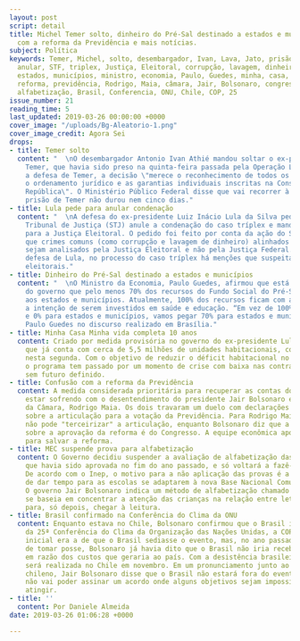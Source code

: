 ```yaml
---
layout: post
script: detail
title: Michel Temer solto, dinheiro do Pré-Sal destinado a estados e municípios, confusão
  com a reforma da Previdência e mais notícias.
subject: Política
keywords: Temer, Michel, solto, desembargador, Ivan, Lava, Jato, prisão, Lula, condenação,
  anular, STF, triplex, Justiça, Eleitoral, corrupção, lavagem, dinheiro, pre-sal,
  estados, municípios, ministro, economia, Paulo, Guedes, minha, casa, vida, programa,
  reforma, previdência, Rodrigo, Maia, câmara, Jair, Bolsonaro, congresso, MEC, prova,
  alfabetização, Brasil, Conferencia, ONU, Chile, COP, 25
issue_number: 21
reading_time: 5
last_updated: 2019-03-26 00:00:00 +0000
cover_image: "/uploads/Bg-Aleatorio-1.png"
cover_image_credit: Agora Sei
drops:
- title: Temer solto
  content: "  \nO desembargador Antonio Ivan Athié mandou soltar o ex-presidente Michel
    Temer, que havia sido preso na quinta-feira passada pela Operação Lava Jato. Segundo
    a defesa de Temer, a decisão \"merece o reconhecimento de todos os que respeitam
    o ordenamento jurídico e as garantias individuais inscritas na Constituição da
    República\". O Ministério Público Federal disse que vai recorrer à decisão. A
    prisão de Temer não durou nem cinco dias."
- title: Lula pede para anular condenação
  content: "  \nA defesa do ex-presidente Luiz Inácio Lula da Silva pediu que o Superior
    Tribunal de Justiça (STJ) anule a condenação do caso tríplex e mande a análise
    para a Justiça Eleitoral. O pedido foi feito por conta da ação do STJ que decidiu
    que crimes comuns (como corrupção e lavagem de dinheiro) alinhados a crimes eleitorais
    sejam analisados pela Justiça Eleitoral e não pela Justiça Federal. Segundo a
    defesa de Lula, no processo do caso tríplex há menções que suspeitam de crimes
    eleitorais."
- title: Dinheiro do Pré-Sal destinado a estados e municípios
  content: "  \nO Ministro da Economia, Paulo Guedes, afirmou que está nos planos
    do governo que pelo menos 70% dos recursos do Fundo Social do Pré-Sal seja destinados
    aos estados e municípios. Atualmente, 100% dos recursos ficam com a União com
    a intenção de serem investidos em saúde e educação. “Em vez de 100% para a União
    e 0% para estados e municípios, vamos pegar 70% para estados e municípios” afirmou
    Paulo Guedes no discurso realizado em Brasília."
- title: Minha Casa Minha vida completa 10 anos
  content: Criado por medida provisória no governo do ex-presidente Lula, o programa
    que já conta com cerca de 5,5 milhões de unidades habitacionais, completa 10 anos
    nesta segunda. Com o objetivo de reduzir o déficit habitacional no país, no entanto,
    o programa tem passado por um momento de crise com baixa nas contratações e está
    sem futuro definido.
- title: Confusão com a reforma da Previdência
  content: A medida considerada prioritária para recuperar as contas do país parece
    estar sofrendo com o desentendimento do presidente Jair Bolsonaro e o presidente
    da Câmara, Rodrigo Maia. Os dois travaram um duelo com declarações a distância
    sobre a articulação para a votação da Previdência. Para Rodrigo Maia, o governo
    não pode "terceirizar" a articulação, enquanto Bolsonaro diz que a responsabilidade
    sobre a aprovação da reforma é do Congresso. A equipe econômica aposta em Maia
    para salvar a reforma.
- title: MEC suspende prova para alfabetização
  content: O Governo decidiu suspender a avaliação de alfabetização das crianças,
    que havia sido aprovada no fim do ano passado, e só voltará a fazê-la em 2021.
    De acordo com o Inep, o motivo para a não aplicação das provas é a necessidade
    de dar tempo para as escolas se adaptarem à nova Base Nacional Comum Curricular.
    O governo Jair Bolsonaro indica um método de alfabetização chamado 'fônico', que
    se baseia em concentrar a atenção das crianças na relação entre letras e sons
    para, só depois, chegar à leitura.
- title: Brasil confirmado na Conferência do Clima da ONU
  content: Enquanto estava no Chile, Bolsonaro confirmou que o Brasil irá participar
    da 25ª Conferência do Clima da Organização das Nações Unidas, a COP 25. A previsão
    inicial era a de que o Brasil sediasse o evento, mas, no ano passado, antes mesmo
    de tomar posse, Bolsonaro já havia dito que o Brasil não iria receber a conferência
    em razão dos custos que geraria ao país. Com a desistência brasileira, a COP 25
    será realizada no Chile em novembro. Em um pronunciamento junto ao presidente
    chileno, Jair Bolsonaro disse que o Brasil não estará fora do evento, mas que
    não vai poder assinar um acordo onde alguns objetivos sejam impossíveis do país
    atingir.
- title: ''
  content: Por Daniele Almeida
date: 2019-03-26 01:06:28 +0000

---
```

